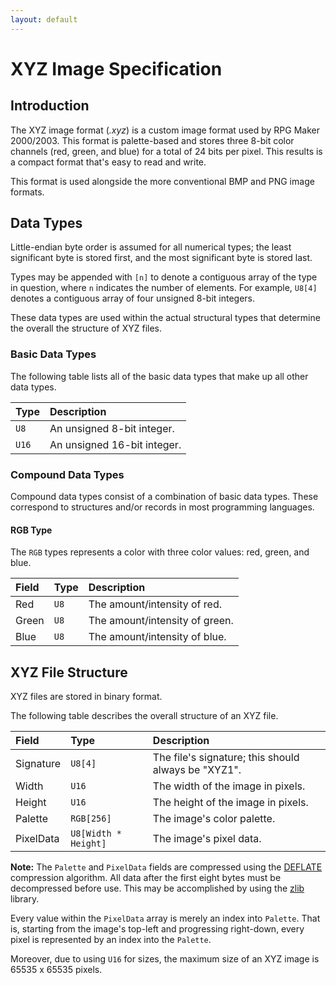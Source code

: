 ```yaml
---
layout: default
---
```


# XYZ Image Specification
## Introduction
The XYZ image format (*.xyz*) is a custom image format used by RPG Maker 2000/2003.
This format is palette-based and stores three 8-bit color channels (red, green, and blue) for a total of 24 bits per pixel.
This results is a compact format that's easy to read and write.

This format is used alongside the more conventional BMP and PNG image formats.

## Data Types
Little-endian byte order is assumed for all numerical types;
the least significant byte is stored first, and the most significant byte is stored last.

Types may be appended with `[n]` to denote a contiguous array of the type in question, where `n` indicates the number of elements.
For example, `U8[4]` denotes a contiguous array of four unsigned 8-bit integers.

These data types are used within the actual structural types that determine the overall the structure of XYZ files.

### Basic Data Types
The following table lists all of the basic data types that make up all other data types.

| Type  | Description                 |
|:------|:----------------------------|
| `U8`  | An unsigned 8-bit integer.  |
| `U16` | An unsigned 16-bit integer. |

### Compound Data Types
Compound data types consist of a combination of basic data types.
These correspond to structures and/or records in most programming languages.

#### RGB Type
The `RGB` types represents a color with three color values: red, green, and blue.

| Field | Type | Description                    |
|:------|:-----|:-------------------------------|
| Red   | `U8` | The amount/intensity of red.   |
| Green | `U8` | The amount/intensity of green. |
| Blue  | `U8` | The amount/intensity of blue.  |

## XYZ File Structure
XYZ files are stored in binary format.

The following table describes the overall structure of an XYZ file.

| Field     | Type                 | Description                                         |
|:----------|:---------------------|:----------------------------------------------------|
| Signature | `U8[4]`              | The file's signature; this should always be "XYZ1". |
| Width     | `U16`                | The width of the image in pixels.                   |
| Height    | `U16`                | The height of the image in pixels.                  |
| Palette   | `RGB[256]`           | The image's color palette.                          |
| PixelData | `U8[Width * Height]` | The image's pixel data.                             |

**Note:** The `Palette` and `PixelData` fields are compressed using the [DEFLATE](https://en.wikipedia.org/wiki/DEFLATE) compression algorithm.
All data after the first eight bytes must be decompressed before use. This may be accomplished by using the [zlib](https://www.zlib.net/) library.

Every value within the `PixelData` array is merely an index into `Palette`.
That is, starting from the image's top-left and progressing right-down, every pixel is represented by an index into the `Palette`.

Moreover, due to using `U16` for sizes, the maximum size of an XYZ image is 65535 x 65535 pixels.
